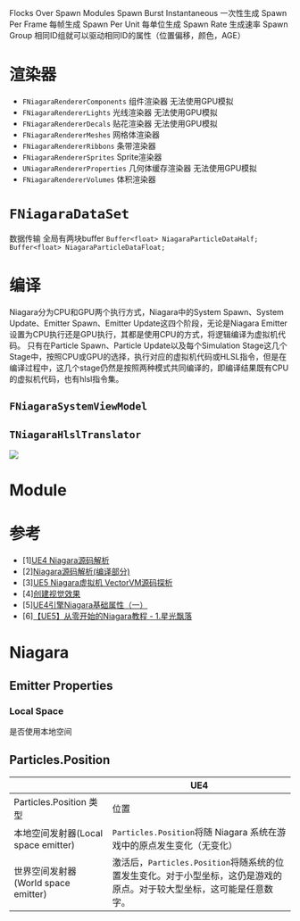 Flocks
Over
Spawn Modules
Spawn Burst Instantaneous 一次性生成
Spawn Per Frame 每帧生成
Spawn Per Unit 每单位生成
Spawn Rate 生成速率
Spawn Group
相同ID组就可以驱动相同ID的属性（位置偏移，颜色，AGE）

# 渲染器
- `FNiagaraRendererComponents` 组件渲染器 无法使用GPU模拟
- `FNiagaraRendererLights` 光线渲染器 无法使用GPU模拟
- `FNiagaraRendererDecals` 贴花渲染器 无法使用GPU模拟
- `FNiagaraRendererMeshes` 网格体渲染器
- `FNiagaraRendererRibbons` 条带渲染器
- `FNiagaraRendererSprites` Sprite渲染器
- `UNiagaraRendererProperties` 几何体缓存渲染器 无法使用GPU模拟
- `FNiagaraRendererVolumes` 体积渲染器
# `FNiagaraDataSet`
数据传输
全局有两块buffer
`Buffer<float> NiagaraParticleDataHalf;`
`Buffer<float> NiagaraParticleDataFloat;`
# 编译
Niagara分为CPU和GPU两个执行方式，Niagara中的System Spawn、System Update、Emitter Spawn、Emitter Update这四个阶段，无论是Niagara Emitter设置为CPU执行还是GPU执行，其都是使用CPU的方式，将逻辑编译为虚拟机代码。
只有在Particle Spawn、Particle Update以及每个Simulation Stage这几个Stage中，按照CPU或GPU的选择，执行对应的虚拟机代码或HLSL指令，但是在编译过程中，这几个stage仍然是按照两种模式共同编译的，即编译结果既有CPU的虚拟机代码，也有hlsl指令集。
## `FNiagaraSystemViewModel`
## `TNiagaraHlslTranslator`
![](Niagara.svg)

# Module
# 参考
- [1][UE4 Niagara源码解析](https://zhuanlan.zhihu.com/p/362638250)
- [2][Niagara源码解析(编译部分)](https://km.woa.com/articles/show/507631?kmref=search&from_page=1&no=4)
- [3][UE5 Niagara虚拟机 VectorVM源码探析](https://km.woa.com/articles/show/568081)
- [4][创建视觉效果](https://docs.unrealengine.com/5.3/zh-CN/creating-visual-effects-in-niagara-for-unreal-engine/)
- [5][UE4引擎Niagara基础属性（一）](https://zhuanlan.zhihu.com/p/400113639)
- [6][【UE5】从零开始的Niagara教程 - 1.星光飘落](https://www.bilibili.com/video/BV1Wm4y1Y7h9/?spm_id_from=333.788&vd_source=cb0963cc837d74dea93b0b5ba5c736f1)


# Niagara

## Emitter Properties

### Local Space

是否使用本地空间

## Particles.Position

|                                     | UE4                                                                                                                    |
| ----------------------------------- | ---------------------------------------------------------------------------------------------------------------------- |
| Particles.Position 类型             | 位置                                                                                                                   |
| 本地空间发射器(Local space emitter) | `Particles.Position`将随 Niagara 系统在游戏中的原点发生变化（无变化）                                                  |
| 世界空间发射器(World space emitter) | 激活后，`Particles.Position`将随系统的位置发生变化。对于小型坐标，这仍是游戏的原点。对于较大型坐标，这可能是任意数字。 |